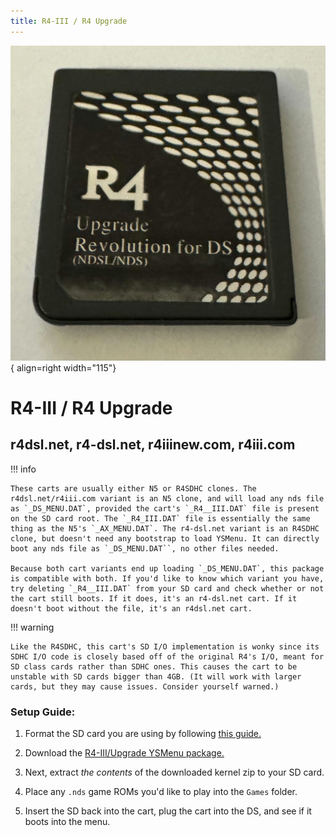 ```yaml
---
title: R4-III / R4 Upgrade
---
```


![R4 Upgrade](../images/r4upgrade.jpg){ align=right width="115"}
# R4-III / R4 Upgrade
## r4dsl.net, r4-dsl.net, r4iiinew.com, r4iii.com

!!! info

    These carts are usually either N5 or R4SDHC clones. The r4dsl.net/r4iii.com variant is an N5 clone, and will load any nds file as `_DS_MENU.DAT`, provided the cart's `_R4__III.DAT` file is present on the SD card root. The `_R4_III.DAT` file is essentially the same thing as the N5's `_AX_MENU.DAT`. The r4-dsl.net variant is an R4SDHC clone, but doesn't need any bootstrap to load YSMenu. It can directly boot any nds file as `_DS_MENU.DAT``, no other files needed.

    Because both cart variants end up loading `_DS_MENU.DAT`, this package is compatible with both. If you'd like to know which variant you have, try deleting `_R4__III.DAT` from your SD card and check whether or not the cart still boots. If it does, it's an r4-dsl.net cart. If it doesn't boot without the file, it's an r4dsl.net cart.

!!! warning

    Like the R4SDHC, this cart's SD I/O implementation is wonky since its SDHC I/O code is closely based off of the original R4's I/O, meant for SD class cards rather than SDHC ones. This causes the cart to be unstable with SD cards bigger than 4GB. (It will work with larger cards, but they may cause issues. Consider yourself warned.)

### Setup Guide:

1. Format the SD card you are using by following [this guide.](https://wiki.hacks.guide/wiki/Formatting_an_SD_card)

1. Download the [R4-III/Upgrade YSMenu package.](https://github.com/Sanrax/YSMenu-Custom-Packages/releases/download/v7.06/R4-III_Upgrade_YSMenu_7.06.zip)

1. Next, extract *the contents* of the downloaded kernel zip to your SD card.

1. Place any `.nds` game ROMs you'd like to play into the `Games` folder.

1. Insert the SD back into the cart, plug the cart into the DS, and see if it boots into the menu.